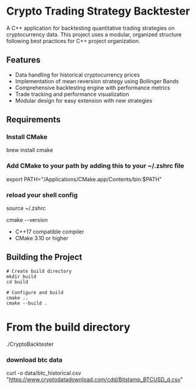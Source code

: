 # Crypto Trading Strategy Backtester

A C++ application for backtesting quantitative trading strategies on cryptocurrency data. This project uses a modular, organized structure following best practices for C++ project organization.

## Features

- Data handling for historical cryptocurrency prices
- Implementation of mean reversion strategy using Bollinger Bands
- Comprehensive backtesting engine with performance metrics
- Trade tracking and performance visualization
- Modular design for easy extension with new strategies

## Requirements

### Install CMake

brew install cmake

### Add CMake to your path by adding this to your ~/.zshrc file

export PATH="/Applications/CMake.app/Contents/bin:$PATH"

### reload your shell config

source ~/.zshrc

cmake --version

- C++17 compatible compiler
- CMake 3.10 or higher

## Building the Project

```
# Create build directory
mkdir build
cd build

# Configure and build
cmake ..
cmake --build .
```

# From the build directory

./CryptoBacktester

### download btc data

curl -o data/btc_historical.csv "https://www.cryptodatadownload.com/cdd/Bitstamp_BTCUSD_d.csv"
